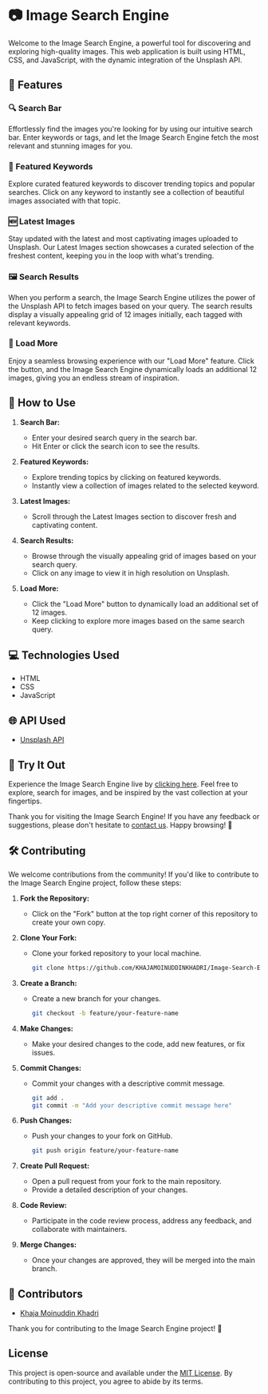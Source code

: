 # 📷 Image Search Engine

Welcome to the Image Search Engine, a powerful tool for discovering and exploring high-quality images. This web application is built using HTML, CSS, and JavaScript, with the dynamic integration of the Unsplash API.

## 🚀 Features

### 🔍 Search Bar
Effortlessly find the images you're looking for by using our intuitive search bar. Enter keywords or tags, and let the Image Search Engine fetch the most relevant and stunning images for you.

### 🌟 Featured Keywords
Explore curated featured keywords to discover trending topics and popular searches. Click on any keyword to instantly see a collection of beautiful images associated with that topic.

### 🆕 Latest Images
Stay updated with the latest and most captivating images uploaded to Unsplash. Our Latest Images section showcases a curated selection of the freshest content, keeping you in the loop with what's trending.

### 🖼️ Search Results
When you perform a search, the Image Search Engine utilizes the power of the Unsplash API to fetch images based on your query. The search results display a visually appealing grid of 12 images initially, each tagged with relevant keywords.

### 🔄 Load More
Enjoy a seamless browsing experience with our "Load More" feature. Click the button, and the Image Search Engine dynamically loads an additional 12 images, giving you an endless stream of inspiration.

## 📖 How to Use

1. **Search Bar:**
   - Enter your desired search query in the search bar.
   - Hit Enter or click the search icon to see the results.

2. **Featured Keywords:**
   - Explore trending topics by clicking on featured keywords.
   - Instantly view a collection of images related to the selected keyword.

3. **Latest Images:**
   - Scroll through the Latest Images section to discover fresh and captivating content.

4. **Search Results:**
   - Browse through the visually appealing grid of images based on your search query.
   - Click on any image to view it in high resolution on Unsplash.

5. **Load More:**
   - Click the "Load More" button to dynamically load an additional set of 12 images.
   - Keep clicking to explore more images based on the same search query.

## 💻 Technologies Used

- HTML
- CSS
- JavaScript

## 🌐 API Used

- [Unsplash API](https://unsplash.com/developers)

## 🌈 Try It Out

Experience the Image Search Engine live by [clicking here](https://stock-images-search.netlify.app/#). Feel free to explore, search for images, and be inspired by the vast collection at your fingertips.

Thank you for visiting the Image Search Engine! If you have any feedback or suggestions, please don't hesitate to [contact us](mailto:khajamoinuddinkhadri786@gmail.com). Happy browsing! 🌟

## 🛠️ Contributing

We welcome contributions from the community! If you'd like to contribute to the Image Search Engine project, follow these steps:

1. **Fork the Repository:**
   - Click on the "Fork" button at the top right corner of this repository to create your own copy.

2. **Clone Your Fork:**
   - Clone your forked repository to your local machine.
     ```bash
     git clone https://github.com/KHAJAMOINUDDINKHADRI/Image-Search-Engine.git
     ```

3. **Create a Branch:**
   - Create a new branch for your changes.
     ```bash
     git checkout -b feature/your-feature-name
     ```

4. **Make Changes:**
   - Make your desired changes to the code, add new features, or fix issues.

5. **Commit Changes:**
   - Commit your changes with a descriptive commit message.
     ```bash
     git add .
     git commit -m "Add your descriptive commit message here"
     ```

6. **Push Changes:**
   - Push your changes to your fork on GitHub.
     ```bash
     git push origin feature/your-feature-name
     ```

7. **Create Pull Request:**
   - Open a pull request from your fork to the main repository.
   - Provide a detailed description of your changes.

8. **Code Review:**
   - Participate in the code review process, address any feedback, and collaborate with maintainers.

9. **Merge Changes:**
   - Once your changes are approved, they will be merged into the main branch.

## 🤝 Contributors

- [Khaja Moinuddin Khadri](https://github.com/KHAJAMOINUDDINKHADRI/)

Thank you for contributing to the Image Search Engine project! 🚀

## License

This project is open-source and available under the [MIT License](LICENSE). By contributing to this project, you agree to abide by its terms.

